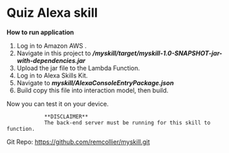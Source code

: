 # Quiz Alexa skill

**How to run application**

1. Log in to Amazon AWS .
2. Navigate in this project to ***/myskill/target/myskill-1.0-SNAPSHOT-jar-with-dependencies.jar***
3. Upload the jar file to the Lambda Function.
4. Log in to Alexa Skills Kit.
5. Navigate to ***myskill/AlexaConsoleEntryPackage.json***
6. Build copy this file into interaction model, then build.


Now you can test it on your device.

                **DISCLAIMER**
                The back-end server must be running for this skill to function.








Git Repo:
 https://github.com/remcollier/myskill.git
